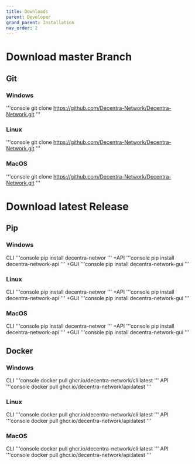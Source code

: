 ```yaml
---
title: Downloads
parent: Developer
grand_parent: Installation
nav_order: 2
---
```


# Download master Branch

## Git
### Windows
'''console
git clone https://github.com/Decentra-Network/Decentra-Network.git
'''
### Linux
'''console
git clone https://github.com/Decentra-Network/Decentra-Network.git
'''
### MacOS
'''console
git clone https://github.com/Decentra-Network/Decentra-Network.git
'''


# Download latest Release
## Pip
### Windows
CLI
'''console
pip install decentra-networ
'''
+API
'''console
pip install decentra-network-api
'''
+GUI
'''console
pip install decentra-network-gui
'''
### Linux
CLI
'''console
pip install decentra-networ
'''
+API
'''console
pip install decentra-network-api
'''
+GUI
'''console
pip install decentra-network-gui
'''

### MacOS
CLI
'''console
pip install decentra-networ
'''
+API
'''console
pip install decentra-network-api
'''
+GUI
'''console
pip install decentra-network-gui
'''

## Docker
### Windows
CLI
'''console
docker pull ghcr.io/decentra-network/cli:latest
'''
API
'''console
docker pull ghcr.io/decentra-network/api:latest
'''
### Linux
CLI
'''console
docker pull ghcr.io/decentra-network/cli:latest
'''
API
'''console
docker pull ghcr.io/decentra-network/api:latest
'''
### MacOS
CLI
'''console
docker pull ghcr.io/decentra-network/cli:latest
'''
API
'''console
docker pull ghcr.io/decentra-network/api:latest
'''
